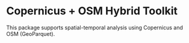 # Copernicus + OSM Hybrid Toolkit
This package supports spatial-temporal analysis using Copernicus and OSM (GeoParquet).